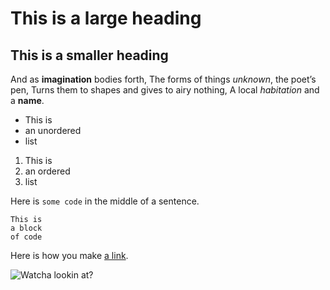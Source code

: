 # This is a large heading

## This is a smaller heading

And as **imagination** bodies forth,
The forms of things *unknown*, the poet’s pen,
Turns them to shapes and gives to airy nothing,
A local *habitation* and a **name**.

- This is
- an unordered
- list

1. This is
2. an ordered
3. list

Here is `some code` in the middle of a sentence.

```
This is
a block
of code
```

<!-- A comment -->

Here is how you make [a link](https://www.wikipedia.org/).

![Watcha lookin at?](https://album.mediaset.es/eimg/2017/09/23/2ePRXiD9Tz79UO30UXQor4.jpg?w=1200)